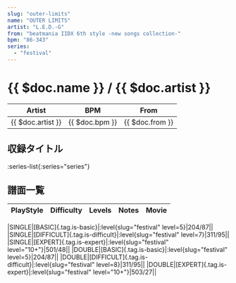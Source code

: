 ```yaml
---
slug: "outer-limits"
name: "OUTER LIMITS"
artist: "L.E.D.-G"
from: "beatmania IIDX 6th style -new songs collection-"
bpm: "86-343"
series:
  - "festival"
---
```


# {{ $doc.name }} / {{ $doc.artist }}

|Artist|BPM|From|
|------|---|----|
|{{ $doc.artist }}|{{ $doc.bpm }}|{{ $doc.from }}|

## 収録タイトル

:series-list{:series="series"}

## 譜面一覧

|PlayStyle|Difficulty|Levels|Notes|Movie|
|---------|----------|------|-----|-----|
<!-- festival -->
|SINGLE|[BASIC]{.tag.is-basic}|:level{slug="festival" level=5}|204/87||
|SINGLE|[DIFFICULT]{.tag.is-difficult}|:level{slug="festival" level=7}|311/95||
|SINGLE|[EXPERT]{.tag.is-expert}|:level{slug="festival" level="10+"}|501/48||
|DOUBLE|[BASIC]{.tag.is-basic}|:level{slug="festival" level=5}|204/87||
|DOUBLE|[DIFFICULT]{.tag.is-difficult}|:level{slug="festival" level=8}|311/95||
|DOUBLE|[EXPERT]{.tag.is-expert}|:level{slug="festival" level="10+"}|503/27||
